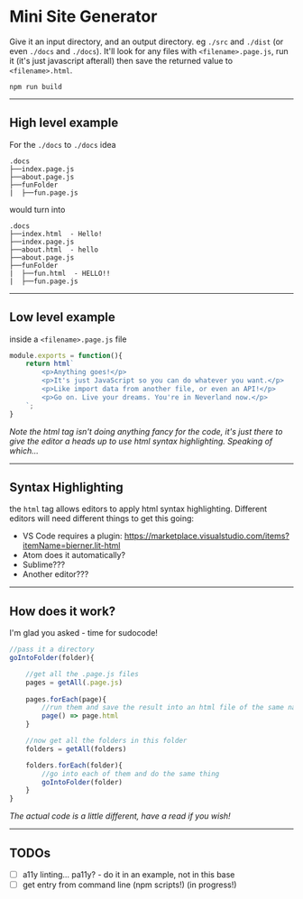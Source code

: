 # Mini Site Generator

Give it an input directory, and an output directory. eg `./src` and `./dist` (or even `./docs` and `./docs`). It'll look for any files with `<filename>.page.js`, run it (it's just javascript afterall) then save the returned value to `<filename>.html`. 

```
npm run build
```

---

## High level example

For the `./docs` to `./docs` idea

```
.docs
├──index.page.js
├──about.page.js
├──funFolder
|  ├──fun.page.js
```

would turn into

```
.docs
├──index.html  - Hello!
├──index.page.js
├──about.html  - hello
├──about.page.js
├──funFolder
|  ├──fun.html  - HELLO!!
|  ├──fun.page.js
```

---

## Low level example

inside a `<filename>.page.js` file
```js
module.exports = function(){
    return html`
        <p>Anything goes!</p>
        <p>It's just JavaScript so you can do whatever you want.</p>
        <p>Like import data from another file, or even an API!</p>
        <p>Go on. Live your dreams. You're in Neverland now.</p>
    `; 
}
```

_Note the html tag isn't doing anything fancy for the code, it's just there to give the editor a heads up to use html syntax highlighting. Speaking of which..._

---

## Syntax Highlighting
the `html` tag allows editors to apply html syntax highlighting. Different editors will need different things to get this going:

 - VS Code requires a plugin: https://marketplace.visualstudio.com/items?itemName=bierner.lit-html
 - Atom does it automatically?
 - Sublime???
 - Another editor???

---

## How does it work?

I'm glad you asked - time for sudocode!

```js
//pass it a directory
goIntoFolder(folder){

    //get all the .page.js files
    pages = getAll(.page.js)
    
    pages.forEach(page){
        //run them and save the result into an html file of the same name
        page() => page.html
    }

    //now get all the folders in this folder
    folders = getAll(folders)

    folders.forEach(folder){
        //go into each of them and do the same thing
        goIntoFolder(folder)
    }
}
```

_The actual code is a little different, have a read if you wish!_

---

## TODOs

 - [ ] a11y linting... pa11y? - do it in an example, not in this base
 - [ ] get entry from command line (npm scripts!) (in progress!)